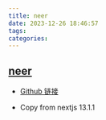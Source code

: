 ```yaml
---
title: neer
date: 2023-12-26 18:46:57
tags:
categories:
---
```


## [neer](https://www.npmjs.com/package/neer)

- [Github 链接](https://github.com/erishen/neer)

- Copy from nextjs 13.1.1
